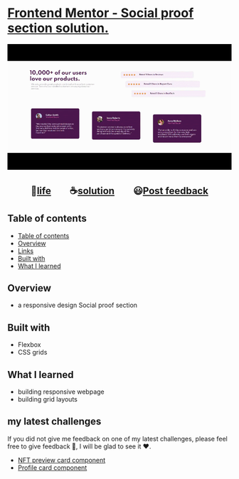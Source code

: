 # [Frontend Mentor - Social proof section solution.](https://www.frontendmentor.io/challenges/social-proof-section-6e0qTv_bA "challenge link")
>
<p align="center"><img src="challenge.gif"></p>

<h2 align="center">🔴<a href="https://momenkamal221.github.io/social-proof-section-master/">life</a>&emsp;&emsp;☕<a href="https://github.com/momenkamal221/social-proof-section-master">solution</a>&emsp;&emsp;😃<a href="https://github.com/momenkamal221/social-proof-section-master">Post feedback</a></h2>

## Table of contents
- [Table of contents](#table-of-contents)
- [Overview](#overview)
- [Links](#links)
- [Built with](#built-with)
- [What I learned](#what-i-learned)

## Overview

- a responsive design Social proof section

## Built with

- Flexbox
- CSS grids

## What I learned

- building responsive webpage
- building grid layouts

## my latest challenges
If you did not give me feedback on one of my latest challenges, please feel free to give feedback 🙏, I will be glad to see it ❤.  
- [NFT preview card component](https://www.frontendmentor.io/solutions/nftpreviewcardcomponentmain-zklypwzp2)  
- [Profile card component](https://www.frontendmentor.io/solutions/profile-card-component-rS34eclxk) 
